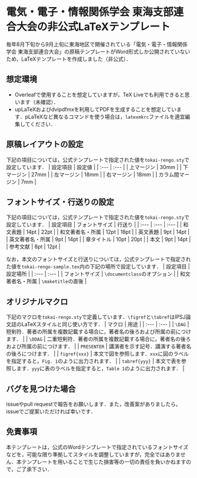 # 電気・電子・情報関係学会 東海支部連合大会の非公式LaTeXテンプレート

毎年8月下旬から9月上旬に東海地区で開催されている「電気・電子・情報関係学会 東海支部連合大会」の原稿テンプレートがWord形式しか公開されていないため，LaTeXテンプレートを作成しました（非公式）．

## 想定環境
- Overleafで使用することを想定していますが，TeX Liveでも利用できると思います（未確認）．
- upLaTeXおよびdvipdfmxを利用してPDFを生成することを想定しています．pLaTeXなど異なるコマンドを使う場合は，`latexmkrc`ファイルを適宜編集してください．

## 原稿レイアウトの設定
下記の項目については，公式テンプレートで指定された値を`tokai-rengo.sty`で設定しています．
| 設定項目 | 設定値 |
| :--- | :--- |
| 上マージン | 30mm |
| 下マージン | 27mm |
| 左マージン | 18mm |
| 右マージン | 18mm |
| カラム間マージン | 7mm |

## フォントサイズ・行送りの設定
下記の項目については，公式テンプレートで指定された値を`tokai-rengo.sty`で設定しています．
| 設定項目 | フォントサイズ | 行送り |
| :--- | :--- | :--- |
| 和文表題 | 14pt | 22pt |
| 和文著者名・所属 | 12pt | 18pt |
| 英文表題 | 9pt | 14pt |
| 英文著者名・所属 | 9pt | 14pt |
| 章タイトル | 10pt | 20pt |
| 本文 | 9pt | 14pt |
| 参考文献 | 8pt | 12pt |

なお，本文のフォントサイズと行送りについては，公式テンプレートで指定された値を`tokai-rengo-sample.tex`内の下記の場所で設定しています．
| 設定項目 | 設定場所 |
| :--- | :--- |
| フォントサイズ | `\documentclass`のオプション |
| 和文著者名・所属 | `\maketitle`の直後 |

## オリジナルマクロ
下記のマクロを`tokai-rengo.sty`で定義しています．`\figref`と`\tabref`はIPSJ論文誌のLaTeXスタイルと同じ使い方です．
| マクロ | 用途 |
| :--- | :--- |
| `\DAG` | 短剣符．著者の所属を複数記載する場合に，著者名の後ろおよび所属の前につけます． |
| `\DDAG` | 二重短剣符．著者の所属を複数記載する場合に，著者名の後ろおよび所属の前につけます． |
| `PRESENTER` | 講演者を示す記号．講演する著者名の後ろにつけます． |
| `figref{xxx}` | 本文で図を参照します．`xxx`に図のラベルを指定すると，`Fig. 1`のように出力されます． |
| `tabref{yyy}` | 本文で表を参照します．`yyy`に表のラベルを指定すると，`Table 1`のように出力されます． |

## バグを見つけた場合
issueやpull requestで報告をお願いします．また，改善案がありましたら，issueでご提案いただければ幸いです．

## 免責事項
本テンプレートは，公式のWordテンプレートで指定されているフォントサイズなどを，可能な限り準拠してスタイルを調整していますが，完全ではありません．本テンプレートを用いることで生じた損害等の一切の責任を負いかねますので，ご了承下さい．
